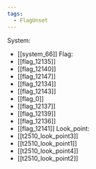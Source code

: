 ```yaml
---
tags:
  - FlagUnset
---
```

System:
- [[system_66]]
Flag:
- [[flag_12135]]
- [[flag_12140]]
- [[flag_12147]]
- [[flag_12134]]
- [[flag_12143]]
- [[flag_0]]
- [[flag_12137]]
- [[flag_12139]]
- [[flag_12136]]
- [[flag_12141]]
Look_point:
- [[t2510_look_point3]]
- [[t2510_look_point1]]
- [[t2510_look_point4]]
- [[t2510_look_point2]]
